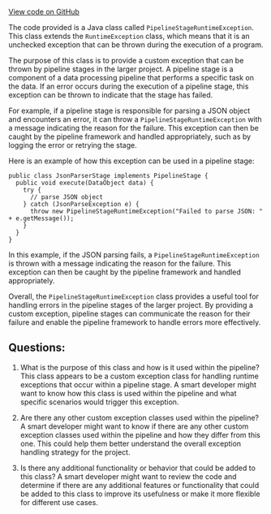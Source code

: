 [View code on GitHub](https://github.com/misbahsy/the-algorithm/src/java/com/twitter/search/ingester/pipeline/util/PipelineStageRuntimeException.java)

The code provided is a Java class called `PipelineStageRuntimeException`. This class extends the `RuntimeException` class, which means that it is an unchecked exception that can be thrown during the execution of a program. 

The purpose of this class is to provide a custom exception that can be thrown by pipeline stages in the larger project. A pipeline stage is a component of a data processing pipeline that performs a specific task on the data. If an error occurs during the execution of a pipeline stage, this exception can be thrown to indicate that the stage has failed. 

For example, if a pipeline stage is responsible for parsing a JSON object and encounters an error, it can throw a `PipelineStageRuntimeException` with a message indicating the reason for the failure. This exception can then be caught by the pipeline framework and handled appropriately, such as by logging the error or retrying the stage. 

Here is an example of how this exception can be used in a pipeline stage:

```
public class JsonParserStage implements PipelineStage {
  public void execute(DataObject data) {
    try {
      // parse JSON object
    } catch (JsonParseException e) {
      throw new PipelineStageRuntimeException("Failed to parse JSON: " + e.getMessage());
    }
  }
}
```

In this example, if the JSON parsing fails, a `PipelineStageRuntimeException` is thrown with a message indicating the reason for the failure. This exception can then be caught by the pipeline framework and handled appropriately. 

Overall, the `PipelineStageRuntimeException` class provides a useful tool for handling errors in the pipeline stages of the larger project. By providing a custom exception, pipeline stages can communicate the reason for their failure and enable the pipeline framework to handle errors more effectively.
## Questions: 
 1. What is the purpose of this class and how is it used within the pipeline?
   This class appears to be a custom exception class for handling runtime exceptions that occur within a pipeline stage. A smart developer might want to know how this class is used within the pipeline and what specific scenarios would trigger this exception.

2. Are there any other custom exception classes used within the pipeline?
   A smart developer might want to know if there are any other custom exception classes used within the pipeline and how they differ from this one. This could help them better understand the overall exception handling strategy for the project.

3. Is there any additional functionality or behavior that could be added to this class?
   A smart developer might want to review the code and determine if there are any additional features or functionality that could be added to this class to improve its usefulness or make it more flexible for different use cases.